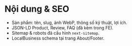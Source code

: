 # Nội dung & SEO

- Sản phẩm: tên, slug, ảnh WebP, thông số kỹ thuật, lợi ích.
- JSON-LD Product, Review, FAQ (đã kèm trong FE).
- Sitemap & robots đã cấu hình `next-sitemap`.
- LocalBusiness schema tại trang About/Footer.
